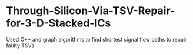# Through-Silicon-Via-TSV-Repair-for-3-D-Stacked-ICs

Used C++ and graph algorithms to find shortest signal flow paths to repair faulty TSVs 
